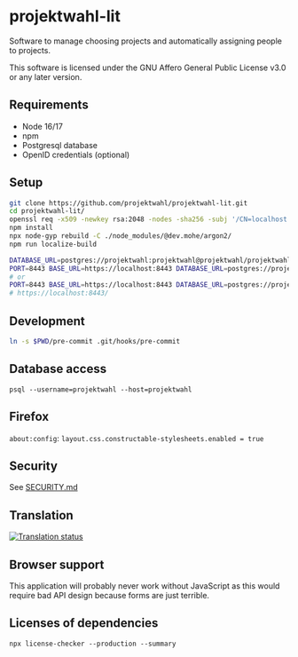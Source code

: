 <!--
/*
projektwahl-lit is a software to manage choosing projects and automatically assigning people to projects.
Copyright (C) 2021 Moritz Hedtke

This program is free software: you can redistribute it and/or modify
it under the terms of the GNU Affero General Public License as published
by the Free Software Foundation, either version 3 of the License, or
(at your option) any later version.

This program is distributed in the hope that it will be useful,
but WITHOUT ANY WARRANTY; without even the implied warranty of
MERCHANTABILITY or FITNESS FOR A PARTICULAR PURPOSE. See the
GNU Affero General Public License for more details.

You should have received a copy of the GNU Affero General Public License
along with this program. If not, see https://www.gnu.org/licenses/.
*/
/*!
https://github.com/projektwahl/projektwahl-lit
SPDX-License-Identifier: AGPL-3.0-or-later
SPDX-FileCopyrightText: 2021 Moritz Hedtke <Moritz.Hedtke@t-online.de>
*/
-->

# projektwahl-lit

Software to manage choosing projects and automatically assigning people to projects.

This software is licensed under the GNU Affero General Public License v3.0 or any later version.

## Requirements

- Node 16/17
- npm
- Postgresql database
- OpenID credentials (optional)

## Setup

```bash
git clone https://github.com/projektwahl/projektwahl-lit.git
cd projektwahl-lit/
openssl req -x509 -newkey rsa:2048 -nodes -sha256 -subj '/CN=localhost' -keyout key.pem -out cert.pem
npm install
npx node-gyp rebuild -C ./node_modules/@dev.mohe/argon2/
npm run localize-build

DATABASE_URL=postgres://projektwahl:projektwahl@projektwahl/projektwahl npm run setup
PORT=8443 BASE_URL=https://localhost:8443 DATABASE_URL=postgres://projektwahl:projektwahl@projektwahl/projektwahl OPENID_URL=openid_url CLIENT_ID=client_id CLIENT_SECRET=secret CREDENTIALS_DIRECTORY=$PWD npm run server
# or
PORT=8443 BASE_URL=https://localhost:8443 DATABASE_URL=postgres://projektwahl:projektwahl@projektwahl/projektwahl CREDENTIALS_DIRECTORY=$PWD npm run server
# https://localhost:8443/
```

## Development

```bash
ln -s $PWD/pre-commit .git/hooks/pre-commit
```

## Database access

```
psql --username=projektwahl --host=projektwahl
```

## Firefox

`about:config`: `layout.css.constructable-stylesheets.enabled = true`

## Security

See [SECURITY.md](SECURITY.md)

## Translation

<a href="https://weblate.selfmade4u.de/engage/projektwahl/">
<img src="https://weblate.selfmade4u.de/widgets/projektwahl/-/open-graph.png" alt="Translation status" />
</a>

## Browser support

This application will probably never work without JavaScript as this would require bad API design because forms are just terrible.

## Licenses of dependencies

```
npx license-checker --production --summary
```
